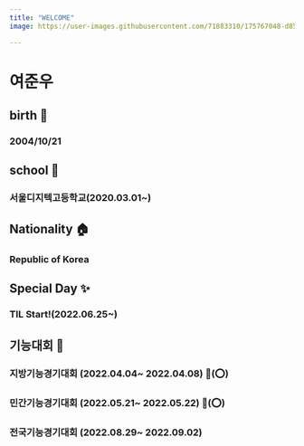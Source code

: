 ```yaml
---
title: "WELCOME"
image: https://user-images.githubusercontent.com/71883310/175767048-d85fb16b-18d7-4556-b885-c70aa19a6d72.jpg

---
```


# 여준우
## birth 🎊
### 2004/10/21
## school 📖
### 서울디지텍고등학교(2020.03.01~)
## Nationality 🏠
### Republic of Korea
## Special Day ✨
### TIL Start!(2022.06.25~)
## 기능대회 🎪
### 지방기능경기대회 (2022.04.04~ 2022.04.08) 🥇(⭕)
### 민간기능경기대회 (2022.05.21~ 2022.05.22) 🥈(⭕)
### 전국기능경기대회 (2022.08.29~ 2022.09.02) 